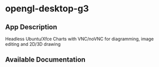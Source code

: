 # opengl-desktop-g3

## App Description

Headless Ubuntu/Xfce Charts with VNC/noVNC for diagramming, image editing and 2D/3D drawing

## Available Documentation

